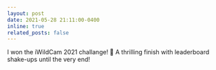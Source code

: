```yaml
---
layout: post
date: 2021-05-28 21:11:00-0400
inline: true
related_posts: false
---
```


I won the iWildCam 2021 challange! :tada: A thrilling finish with leaderboard shake-ups until the very end!